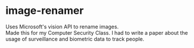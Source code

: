# image-renamer
Uses Microsoft's vision API to rename images.          
Made this for my Computer Security Class. I had to write a paper about the usage of surveillance and biometric data to track people. 
